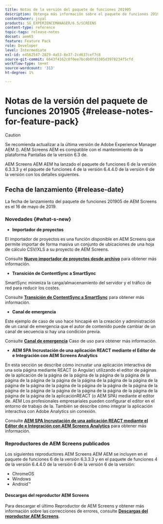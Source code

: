 ```yaml
---
title: Notas de la versión del paquete de funciones 201905
description: Obtenga más información sobre el paquete de funciones 201905 de AEM Screens lanzado el 16 de mayo de 2019.
contentOwner: jsyal
products: SG_EXPERIENCEMANAGER/6.5/SCREENS
content-type: reference
topic-tags: release-notes
docset: aem65
feature: Feature Pack
role: Developer
level: Intermediate
exl-id: e4562547-2829-4a53-8e37-2cd637cef7c8
source-git-commit: 6643f4162c8f0ee7bcdb0fd3305d3978234f5cfd
workflow-type: tm+mt
source-wordcount: '313'
ht-degree: 1%

---
```


# Notas de la versión del paquete de funciones 201905 {#release-notes-for-feature-pack}

>[!CAUTION]
>
>Se recomienda actualizar a la última versión de Adobe Experience Manager AEM (). AEM Screens AEM es compatible con el mantenimiento de la plataforma Pantallas de la versión 6.3 de.

AEM Screens AEM AEM ha lanzado el paquete de funciones 6 de la versión 6.3.3.3 y el paquete de funciones 4 de la versión 6.4.4.0 de la versión 6 de la versión con los detalles siguientes.

## Fecha de lanzamiento {#release-date}

La fecha de lanzamiento del paquete de funciones 201905 de AEM Screens es el 16 de mayo de 2019.

### Novedades {#what-s-new}

* **Importador de proyectos**

El importador de proyectos es una función disponible en AEM Screens que permite importar de forma masiva un conjunto de ubicaciones de una hoja de cálculo CSV/XLS a su proyecto de AEM Screens.

Consulte **[Nuevo importador de proyectos desde archivo](project-importer.md)** para obtener más información.

* **Transición de ContentSync a SmartSync**

SmartSync minimiza la carga/almacenamiento del servidor y el tráfico de red para reducir los costes.

Consulte **[Transición de ContentSync a SmartSync](smartsync.md)** para obtener más información.

* **Canal de emergencia**

Este ejemplo de caso de uso hace hincapié en la creación y administración de un canal de emergencia que el autor de contenido puede cambiar de un canal de secuencia si hay una condición previa.

Consulte **[Canal de emergencia](emergency-channel.md)** Caso de uso para obtener más información.

* **AEM SPA Incrustación de una aplicación REACT mediante el Editor de e Integración con AEM Screens Analytics**

En esta sección se describe cómo incrustar una aplicación interactiva de una sola página mediante REACT (o Angular) utilizando el editor de páginas de la aplicación de la página de la página de la página de la página de la página de la página de la página de la página de la página de la página de la página de la página de la página de la página de la página de la página de la página de la página de la página de la página de la página de la página de la página de la página de la aplicaciónREACT (o AEM SPA) mediante el editor de. AEM Los profesionales empresariales pueden configurar el editor en el entorno de trabajo de la. También se describe cómo integrar la aplicación interactiva con Adobe Analytics sin conexión.

Consulte **[AEM SPA Incrustación de una aplicación REACT mediante el Editor de e Integración con AEM Screens Analytics](embedding-react-app.md)** para obtener más información.

### Reproductores de AEM Screens publicados

Los siguientes reproductores AEM Screens AEM AEM se incluyen en el paquete de funciones 6 de la versión 6.3.3.3 y en el paquete de funciones 4 de la versión 6.4.4.0 de la versión 6 de la versión 6 de la versión:

* ChromeOS
* Windows
* Android™

#### Descargas del reproductor AEM Screens

Para descargar el último Reproductor de AEM Screens y obtener más información sobre las correcciones de errores, consulte **[Descargas del reproductor AEM Screens](https://download.macromedia.com/screens/)**.
